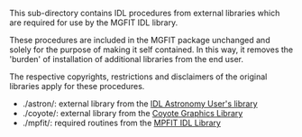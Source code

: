 This sub-directory contains IDL procedures from external libraries which are required for use by the MGFIT IDL library.

These procedures are included in the MGFIT package unchanged and solely for the purpose of making it self contained. 
In this way, it removes the 'burden' of installation of additional libraries from the end user.

The respective copyrights, restrictions and disclaimers of the original libraries apply for these procedures.

* ./astron/: external library from the [IDL Astronomy User's library](http://idlastro.gsfc.nasa.gov/homepage.html)
* ./coyote/: external library from the [Coyote Graphics Library](http://www.idlcoyote.com/documents/programs.php)
* ./mpfit/: required routines from the [MPFIT IDL Library](http://cow.physics.wisc.edu/~craigm/idl/cmpfit.html) 
